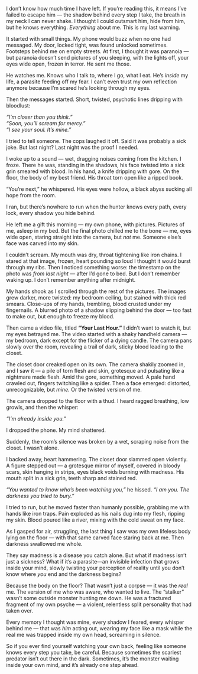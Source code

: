 I don’t know how much time I have left. If you’re reading this, it means I’ve failed to escape him — the shadow behind every step I take, the breath in my neck I can never shake. I thought I could outsmart him, hide from him, but he knows everything. *Everything* about me. This is my last warning.

It started with small things. My phone would buzz when no one had messaged. My door, locked tight, was found unlocked sometimes. Footsteps behind me on empty streets. At first, I thought it was paranoia — but paranoia doesn’t send pictures of you sleeping, with the lights off, your eyes wide open, frozen in terror. He sent me those.

He watches me. Knows who I talk to, where I go, what I eat. He’s *inside* my life, a parasite feeding off my fear. I can’t even trust my own reflection anymore because I’m scared he’s looking through my eyes.

Then the messages started. Short, twisted, psychotic lines dripping with bloodlust:

*“I’m closer than you think.”*  
*“Soon, you’ll scream for mercy.”*  
*“I see your soul. It’s mine.”*

I tried to tell someone. The cops laughed it off. Said it was probably a sick joke. But last night? Last night was the proof I needed.

I woke up to a sound — wet, dragging noises coming from the kitchen. I froze. There he was, standing in the shadows, his face twisted into a sick grin smeared with blood. In his hand, a knife dripping with gore. On the floor, the body of my best friend. His throat torn open like a ripped book.

“You’re next,” he whispered. His eyes were hollow, a black abyss sucking all hope from the room.

I ran, but there’s nowhere to run when the hunter knows every path, every lock, every shadow you hide behind.

He left me a gift this morning — my own phone, with pictures. Pictures of me, asleep in my bed. But the final photo chilled me to the bone — me, eyes wide open, staring straight into the camera, but *not* me. Someone else’s face was carved into my skin.

  
I couldn’t scream. My mouth was dry, throat tightening like iron chains. I stared at that image, frozen, heart pounding so loud I thought it would burst through my ribs. Then I noticed something worse: the timestamp on the photo was *from last night* — after I’d gone to bed. But I don’t remember waking up. I don’t remember anything after midnight.

My hands shook as I scrolled through the rest of the pictures. The images grew darker, more twisted: my bedroom ceiling, but stained with thick red smears. Close-ups of my hands, trembling, blood crusted under my fingernails. A blurred photo of a shadow slipping behind the door — too fast to make out, but enough to freeze my blood.

Then came a video file, titled **“Your Last Hour.”** I didn’t want to watch it, but my eyes betrayed me. The video started with a shaky handheld camera — my bedroom, dark except for the flicker of a dying candle. The camera pans slowly over the room, revealing a trail of dark, sticky blood leading to the closet.

The closet door creaked open on its own. The camera shakily zoomed in, and I saw it — a pile of torn flesh and skin, grotesque and pulsating like a nightmare made flesh. Amid the gore, something moved. A pale hand crawled out, fingers twitching like a spider. Then a face emerged: distorted, unrecognizable, but *mine.* Or the twisted version of me.

The camera dropped to the floor with a thud. I heard ragged breathing, low growls, and then the whisper:

*“I’m already inside you.”*

I dropped the phone. My mind shattered.

Suddenly, the room’s silence was broken by a wet, scraping noise from the closet. I wasn’t alone.

I backed away, heart hammering. The closet door slammed open violently. A figure stepped out — a grotesque mirror of myself, covered in bloody scars, skin hanging in strips, eyes black voids burning with madness. His mouth split in a sick grin, teeth sharp and stained red.

*“You wanted to know who’s been watching you,”* he hissed. *“I am you. The darkness you tried to bury.”*

I tried to run, but he moved faster than humanly possible, grabbing me with hands like iron traps. Pain exploded as his nails dug into my flesh, ripping my skin. Blood poured like a river, mixing with the cold sweat on my face.

As I gasped for air, struggling, the last thing I saw was my own lifeless body lying on the floor — with that same carved face staring back at me. Then darkness swallowed me whole.

  
They say madness is a disease you catch alone. But what if madness isn’t just a sickness? What if it’s a parasite—an invisible infection that grows inside your mind, slowly twisting your perception of reality until you don’t know where *you* end and the darkness begins?

Because the body on the floor? That wasn’t just a corpse — it was the *real* me. The version of me who was aware, who wanted to live. The “stalker” wasn’t some outside monster hunting me down. He was a fractured fragment of my own psyche — a violent, relentless split personality that had taken over.

Every memory I thought was mine, every shadow I feared, every whisper behind me — that was *him* acting out, wearing my face like a mask while the real me was trapped inside my own head, screaming in silence.

So if you ever find yourself watching your own back, feeling like someone knows every step you take, be careful. Because sometimes the scariest predator isn’t out there in the dark. Sometimes, it’s the monster waiting inside your own mind, and it’s already one step ahead.